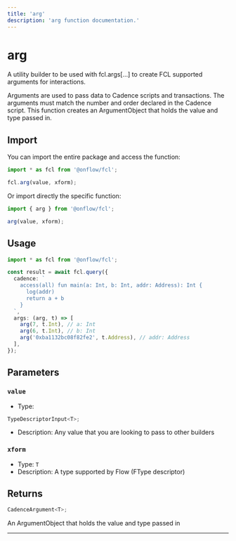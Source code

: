 ```yaml
---
title: 'arg'
description: 'arg function documentation.'
---
```


<!-- THIS DOCUMENT IS AUTO-GENERATED FROM [onflow/fcl/../sdk/src/build/cadence/build-arguments.ts](https://github.com/onflow/fcl-js/tree/master/packages/fcl/../sdk/src/build/cadence/build-arguments.ts). DO NOT EDIT MANUALLY -->

# arg

A utility builder to be used with fcl.args[...] to create FCL supported arguments for interactions.

Arguments are used to pass data to Cadence scripts and transactions. The arguments must match the number and order declared in the Cadence script.
This function creates an ArgumentObject that holds the value and type passed in.

## Import

You can import the entire package and access the function:

```typescript
import * as fcl from '@onflow/fcl';

fcl.arg(value, xform);
```

Or import directly the specific function:

```typescript
import { arg } from '@onflow/fcl';

arg(value, xform);
```

## Usage

```typescript
import * as fcl from '@onflow/fcl';

const result = await fcl.query({
  cadence: `
    access(all) fun main(a: Int, b: Int, addr: Address): Int {
      log(addr)
      return a + b
    }
  `,
  args: (arg, t) => [
    arg(7, t.Int), // a: Int
    arg(6, t.Int), // b: Int
    arg('0xba1132bc08f82fe2', t.Address), // addr: Address
  ],
});
```

## Parameters

### `value`

- Type:

```typescript
TypeDescriptorInput<T>;
```

- Description: Any value that you are looking to pass to other builders

### `xform`

- Type: `T`
- Description: A type supported by Flow (FType descriptor)

## Returns

```typescript
CadenceArgument<T>;
```

An ArgumentObject that holds the value and type passed in

---
